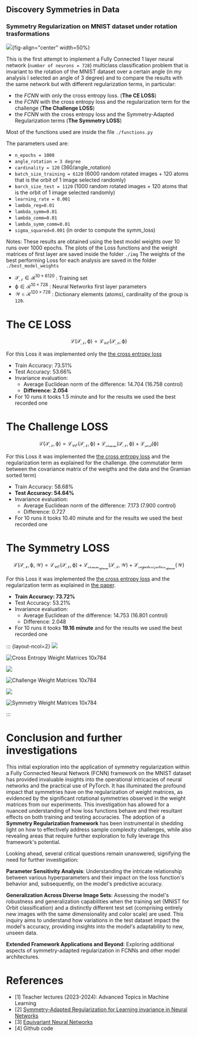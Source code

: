 ## Discovery Symmetries in Data
### Symmetry Regularization on MNIST dataset under rotation trasformations

![](./img/1_test_results.png){fig-align="center" width=50%}

This is the first attempt to implement a Fully Connected 1 layer neural network (`number of neurons = 728`) multiclass classification problem that is invariant to the rotation of the MNIST dataset over a certain angle (in my analysis I selected an angle of 3 degree) and to compare the results with the same network but with different regularization terms, in particular:

- the *FCNN* with only the cross entropy loss. (**The CE LOSS**)
- the *FCNN* with the cross entropy loss and the regularization term for the challenge (**The Challenge LOSS**)
- the *FCNN* with the cross entropy loss and the Symmetry-Adapted Regularization terms (**The Symmetry LOSS**)

Most of the functions used are inside the file `./functions.py`

The parameters used are:
- `n_epochs = 1000`
- `angle_rotation = 3 degree`
- `cardinality = 120` (360/angle_rotation)
- `batch_size_training = 6120` (6000 random rotated images + 120 atoms that is the orbit of 1 image selected randomly)
- `barch_size_test = 1120` (1000 random rotated images + 120 atoms that is the orbit of 1 image selected randomly)
- `learning_rate = 0.001`
- `lambda_reg=0.01`
- `lambda_symm=0.01`
- `lambda_comm=0.01`
- `lambda_symm_comm=0.01`
- `sigma_squared=0.001` (in order to compute the symm_loss)

Notes: 
These results are obtained using the best model weights over 10 runs over 1000 epochs.
The plots of the Loss functions and the weight matrices of first layer are saved inside the folder `./img`
The weights of the best performing Loss for each analysis are saved in the folder `./best_model_weights`

- $\mathcal{S_N} \in \mathcal{R}^{10\times6120}$ : Training set 
- $\mathcal{\phi} \in \mathcal{R}^{10\times728}$ : Neural Networks first layer parameters
- $\mathcal{W} \in \mathcal{R}^{120\times728}$ : Dictionary elements (atoms), cardinality of the group is `120`.

# The CE LOSS

$$
\mathcal{L(S_N,\phi)} = \mathcal{L_{CE}(S_N, \phi)}
$$

For this Loss it was implemented only the [the cross entropy loss](https://pytorch.org/docs/stable/generated/torch.nn.CrossEntropyLoss.html) 

- Train Accuracy: 73.51%
- Test Accuracy: 53.66%
- Invariance evaluation:
  - Average Euclidean norm of the difference: 14.704 (16.758 control)
  - **Difference: 2.054**
- For 10 runs it tooks 1.5 minute and for the results we used the best recorded one

# The Challenge LOSS

$$
\mathcal{L(S_N,\phi)} = \mathcal{L_{CE}(S_N, \phi)} + \mathcal{L_{comm}(S_N,\phi)} + \mathcal{L_{sort}(\phi)}
$$

For this Loss it was implemented the [the cross entropy loss](https://pytorch.org/docs/stable/generated/torch.nn.CrossEntropyLoss.html) and the regularization term as explained for the challenge. (the commutator term between the covariance matrix of the weigths and the data and the Gramian sorted term)

- Train Accuracy: 58.68%
- **Test Accuracy: 54.64%**
- Invariance evaluation:
  - Average Euclidean norm of the difference: 7.173 (7.900 control)
  - Difference: 0.727
- For 10 runs it tooks 10.40 minute and for the results we used the best recorded one

# The Symmetry LOSS

$$
\mathcal{L(S_N,\phi,W)} = \mathcal{L_{CE}(S_N, \phi)} + \mathcal{L_{comm_{symm}}(S_N,W)} + \mathcal{L_{regularization_{symm}}(W)}
$$

For this Loss it was implemented the [the cross entropy loss](https://pytorch.org/docs/stable/generated/torch.nn.CrossEntropyLoss.html) and the regularization term as explained in [the paper](https://arxiv.org/abs/2006.14027).

- **Train Accuracy: 73.72%**
- Test Accuracy: 53.21%
- Invariance evaluation:
  - Average Euclidean of the difference: 14.753 (16.801 control) 
  - Difference: 2.048
- For 10 runs it tooks **19.16 minute** and for the results we used the best recorded one

::: {layout-ncol=2}
![](./img/cross_entropy_loss.png)

![Cross Entropy Weight Matrices 10x784](./img/cross_entropy_loss_weights.png)

![](./img/challenge_loss.png)

![Challenge Weight Matrices 10x784](./img/challenge_loss_weights.png)

![](./img/symmetry_loss.png)

![Symmetry Weight Matrices 10x784](./img/symmetry_loss_weights.png)

:::

# Conclusion and further investigations

This initial exploration into the application of symmetry regularization within a Fully Connected Neural Network (FCNN) framework on the MNIST dataset has provided invaluable insights into the operational intricacies of neural networks and the practical use of PyTorch. It has illuminated the profound impact that symmetries have on the regularization of weight matrices, as evidenced by the significant rotational symmetries observed in the weight matrices from our experiments. This investigation has allowed for a nuanced understanding of how loss functions behave and their resultant effects on both training and testing accuracies. The adoption of a **Symmetry Regularization framework** has been instrumental in shedding light on how to effectively address sample complexity challenges, while also revealing areas that require further exploration to fully leverage this framework's potential.

Looking ahead, several critical questions remain unanswered, signifying the need for further investigation:

**Parameter Sensitivity Analysis**: Understanding the intricate relationship between various hyperparameters and their impact on the loss function's behavior and, subsequently, on the model's predictive accuracy.

**Generalization Across Diverse Image Sets**: Assessing the model's robustness and generalization capabilities when the training set (MNIST for Orbit classification) and a distinctly different test set (comprising entirely new images with the same dimensionality and color scale) are used. This inquiry aims to understand how variations in the test dataset impact the model's accuracy, providing insights into the model's adaptability to new, unseen data.

**Extended Framework Applications and Beyond**: Exploring additional aspects of symmetry-adapted regularization in FCNNs and other model architectures.

# References
- [1] Teacher lectures (2023-2024): Advanced Topics in Machine Learning
- [2] [Symmetry-Adapted Regularization for Learning invariance in Neural Networks](https://arxiv.org/abs/2006.14027)
- [3] [Equivariant Neural Networks](https://dmol.pub/dl/Equivariant.html#equivariant-neural-networks-%20with-constraints)
- [4] Github code 
